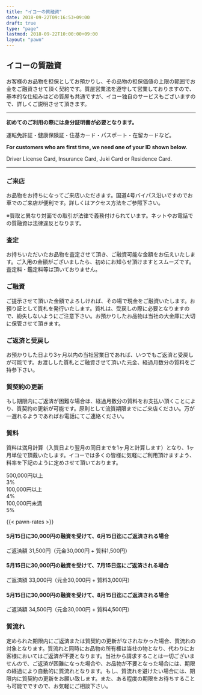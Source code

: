 ```yaml
---
title: "イコーの質融資"
date: 2018-09-22T09:16:53+09:00
draft: true
type: "page"
lastmod: 2018-09-22T10:00:00+09:00
layout: "pawn"
---
```


## イコーの質融資

お客様のお品物を担保としてお預かりし、その品物の担保価値の上限の範囲でお金をご融資させて頂く契約です。質屋営業法を遵守して営業しておりますので、基本的な仕組みはどの質屋も共通ですが、イコー独自のサービスもございますので、詳しくご説明させて頂きます。

<hr>

**初めてのご利用の際には身分証明書が必要となります。**

運転免許証・健康保険証・住基カード・パスポート・在留カードなど。

**For customers who are first time, we need one of your ID shown below.**

Driver License Card, Insurance Card, Juki Card or Residence Card.

<hr>

### ご来店

お品物をお持ちになってご来店いただきます。国道4号バイパス沿いですのでお車でのご来店が便利です。詳しくはアクセス方法をご参照下さい。

※買取と異なり対面での取引が法律で義務付けられています。ネットやお電話での質融資は法律違反となります。

### 査定
お持ちいただいたお品物を査定させて頂き、ご融資可能な金額をお伝えいたします。ご入用の金額がございましたら、初めにお知らせ頂けますとスムーズです。査定料・鑑定料等は頂いておりません。

### ご融資
ご提示させて頂いた金額でよろしければ、その場で現金をご融資いたします。お預り証として質札を発行いたします。質札は、受戻しの際に必要となりますので、紛失しないようにご注意下さい。お預かりしたお品物は当社の大金庫に大切に保管させて頂きます。

### ご返済と受戻し
お預かりした日より3ヶ月以内の当社営業日であれば、いつでもご返済と受戻しが可能です。お渡しした質札とご融資させて頂いた元金、経過月数分の質料をご持参下さい。

### 質契約の更新
もし期限内にご返済が困難な場合は、経過月数分の質料をお支払い頂くことにより、質契約の更新が可能です。原則として流質期限までにご来店ください。万が一遅れるようであればお電話にてご連絡ください。

### 質料
質料は満月計算（入質日より翌月の同日までを1ヶ月と計算します）となり、1ヶ月単位で頂戴いたします。イコーでは多くの皆様に気軽にご利用頂けますよう、料率を下記のように定めさせて頂いております。

<div class=" text-right text-xl font-bold">
<div class="flex justify-center bg-grey-light text-black py-4 border-b border-white">
<div class="mr-8">500,000円以上</div><div>3%</div>
</div>
<div class="flex justify-center bg-grey-light text-black py-4 border-b border-white">
<div class="mr-8">100,000円以上</div><div>4%</div>
</div>
<div class="flex justify-center bg-grey-light text-black py-4">
<div class="mr-8">100,000円未満</div><div>5%</div>
</div>
</div>

{{< pawn-rates >}}


#### 5月15日に30,000円の融資を受けて、6月15日迄にご返済される場合
ご返済額 31,500円（元金30,000円 + 質料1,500円）

#### 5月15日に30,000円の融資を受けて、7月15日迄にご返済される場合
ご返済額 33,000円（元金30,000円 + 質料3,000円）

#### 5月15日に30,000円の融資を受けて、8月15日迄にご返済される場合
ご返済額 34,500円（元金30,000円 + 質料4,500円）

### 質流れ
定められた期限内にご返済または質契約の更新がなされなかった場合、質流れの対象となります。質流れと同時にお品物の所有権は当社の物となり、代わりにお客様においてはご返済が不要となります。当社から請求することは一切ございませんので、ご返済が困難になった場合や、お品物が不要となった場合には、期限の経過により自動的に質流れとなります。もし、質流れを避けたい場合には、期限内に質契約の更新をお願い致します。また、ある程度の期限をお待ちすることも可能でですので、お気軽にご相談下さい。
